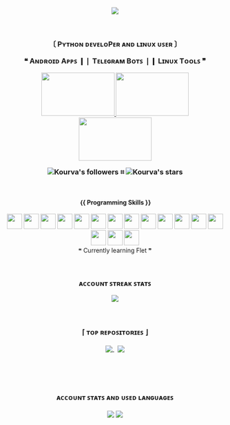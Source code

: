 <!-- Github's Readme Section -->
<h3 align="center">
    <!-- Trophy cards -->
    <img align="center" src="https://github-profile-trophy.vercel.app/?username=KourvA&no-bg=true&no-frame=true&column=6&row=1&margin-w=10&theme=matrix" />
    <br><br><br>
    <!-- About Me Section -->
    <p> 〔 Pʏᴛʜᴏɴ ᴅᴇᴠᴇʟᴏPᴇʀ ᴀɴᴅ ʟɪɴᴜx ᴜꜱᴇʀ 〕 </p> 
    <p>❝ Aɴᴅʀᴏɪᴅ Aᴩᴩꜱ ❙❘ Tᴇʟᴇɢʀᴀᴍ Bᴏᴛꜱ ❘❙ Lɪɴᴜx Tᴏᴏʟꜱ ❞</p>
    <!-- Certificates Section -->
    <p align="center">
        <a href="https://www.hackerrank.com/certificates/c3daf8efff6a">
            <img src="https://user-images.githubusercontent.com/118578799/233812176-983a8253-d161-4a1e-a336-0db76fcc15e2.png" width=170 height=100/>
        </a>
        <a href="https://verify.mygreatlearning.com/verify/YJFFJNUM">
            <img src="https://dtmvamahs40ux.cloudfront.net/ComplementaryCourseCertificate/2711791/original/Mike_Kourva20230608-69-1gt13gw.jpg" width=169 height=100 />
        </a>
        <a href="https://verify.mygreatlearning.com/verify/OWNKOILF">
            <img src="https://d9jmtjs5r4cgq.cloudfront.net/ComplementaryCourseCertificate/2712126/original/Mike_Kourva20230608-69-vs9xma.jpg" width=169 height=100 />
        </a>
<!--         <a href="https://www.hackerrank.com/certificates/85073a706114">
            <img src="https://github.com/Kourva/Kourva/assets/118578799/a55963a6-aadd-4f9c-aabe-97a850ea6700" width=169 height=100 />
        </a> -->
    </p>
    <!-- Github Account Details  -->
    <img alt="Kourva's followers" src="https://img.shields.io/github/followers/KourvA?color=36ba01&label=Follows&logo=github&logoColor=000000&style=flat-square"> ⌗
    <img alt="Kourva's stars" src="https://img.shields.io/github/stars/KourvA?color=36ba01&label=Stars&logo=github&logoColor=000000&style=flat-square">
    <br>
</h3>
<br>

<!-- Skills Table -->
<div align="center">
    <div>
        <!-- Title Section -->
        <br>
        <div><b>｛{ Programming Skills }}</b></div>
        <br>        
        <!-- Logos Section -->
        <img width="35px" src="https://cdn.jsdelivr.net/gh/devicons/devicon/icons/python/python-original.svg" />
        <img width="35px" src="https://cdn.jsdelivr.net/gh/devicons/devicon/icons/html5/html5-original.svg" />
        <img width="35px" src="https://cdn.jsdelivr.net/gh/devicons/devicon/icons/css3/css3-original.svg" />
        <img width="35px" src="https://cdn.jsdelivr.net/gh/devicons/devicon/icons/bash/bash-original.svg" />
        <img width="35px" src="https://cdn.jsdelivr.net/gh/devicons/devicon/icons/sqlite/sqlite-original.svg" />
        <img width="35px" src="https://cdn.jsdelivr.net/gh/devicons/devicon/icons/git/git-original.svg" />
        <img width="35px" src="https://cdn.jsdelivr.net/gh/devicons/devicon/icons/django/django-plain.svg" />
        <img width="35px" src="https://static-00.iconduck.com/assets.00/file-type-kivy-icon-512x512-ipf6xe5b.png" />
        <img width="35px" src="https://flet.dev/img/logo.svg">
        <img width="35px" src="https://uxwing.com/wp-content/themes/uxwing/download/brands-and-social-media/sublime-text-icon.png" />
        <img width="35px" src="https://icon.icepanel.io/Technology/svg/Nano.svg" />
        <img width="35px" src="https://cdn.jsdelivr.net/gh/devicons/devicon/icons/vim/vim-original.svg" />
        <img width="35px" src="https://cdn.jsdelivr.net/gh/devicons/devicon/icons/linux/linux-original.svg" />
        <img width="35px" src="https://www.vectorlogo.zone/logos/archlinux/archlinux-icon.svg" />
        <img width="35px" src="https://seeklogo.com/images/K/kali-linux-logo-5A3B1D1555-seeklogo.com.png" />
        <img width="35px" src="https://seeklogo.com/images/A/artix-linux-logo-E1F82C6DDD-seeklogo.com.png" />
        <br>
        <div>❝ Currently learning Flet ❞</div>
        <br>
    </div>
</div>
<br>

<!-- Account's Streak Stats -->
<h3 align="center">
    <p> ᴀᴄᴄᴏᴜɴᴛ ꜱᴛʀᴇᴀᴋ ꜱᴛᴀᴛꜱ </p> 
        <img align="center" src="https://streak-stats.demolab.com?user=KourvA&theme=transparent&hide_border=true&border_radius=10&locale=en&mode=weekly&card_width=800&background=00000000&ring=36ba01&currStreakLabel=ffffff&fire=ffffff&stroke=36ba01&sideLabels=ffffff&theme=hacker" />
    <p>
</h3>

<!-- Extra Repository Pins -->
<h3 align="center">
    <br>
    <p>⌈ ᴛᴏᴩ ʀᴇᴩᴏꜱɪᴛᴏʀɪᴇꜱ ⌋</p>
    <a href="https://github.com/KourvA/AwesomeChatGPTBot">
        <img align="center" src="https://github-readme-stats-git-masterrstaa-rickstaa.vercel.app/api/pin/?username=KourvA&repo=AwesomeChatGPTBot&theme=transparent&show_owner=false&border_color=000000&title_color=000000&text_color=020202&border_radius=10&bg_color=0,3bcf05,36ba01,00ff00" />
    </a>&nbsp;
    <a href="https://github.com/KourvA/V2rayDoprax">
        <img align="center" src="https://github-readme-stats-git-masterrstaa-rickstaa.vercel.app/api/pin/?username=KourvA&repo=V2rayDoprax&theme=transparent&show_owner=false&border_color=000000&title_color=000000&text_color=020202&border_radius=10&bg_color=0,00ff00,36ba01,3bcf05" />
    </a>
</h3>

<br>

<!-- Account's Languages Stats -->
<h3 align="center">
    <br>
    <p> ᴀᴄᴄᴏᴜɴᴛ ꜱᴛᴀᴛꜱ ᴀɴᴅ ᴜꜱᴇᴅ ʟᴀɴɢᴜᴀɢᴇꜱ </p>
    <img align="center" src="https://github-readme-stats.vercel.app/api?username=Kourva&show_icons=true&theme=transparent&bg-color=00000000&hide_border=false&title_color=ffffff&text_color=3bcf05&count_private=true&locale=en&rank_icon=percentile&border_color=00000000&border_radius=10&line_height=25&&show=reviews,discussions_started,discussions_answered&include_all_commits=true&text_bold=true" />
    <img align="center" src="https://github-readme-stats.vercel.app/api/top-langs/?username=Kourva&langs_count=15&layout=compact&hide_border=false&theme=transparent&locale=en&title_color=ffffff&text_color=3bcf05&card_width=350&border_color=00000000&border_radius=10&line_height=30" />
</h3> 
